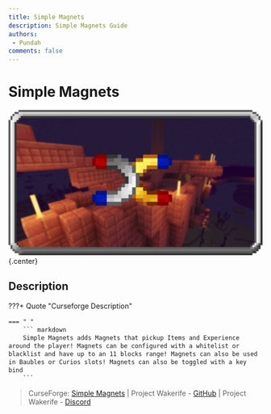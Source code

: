 ```yaml
---
title: Simple Magnets
description: Simple Magnets Guide
authors: 
 - Pundah
comments: false
---
```

# Simple Magnets
![](img/SimpleMagnets.png){.center}
## Description
???+ Quote "Curseforge Description"

    === " "
        ``` markdown
        Simple Magnets adds Magnets that pickup Items and Experience around the player! Magnets can be configured with a whitelist or blacklist and have up to an 11 blocks range! Magnets can also be used in Baubles or Curios slots! Magnets can also be toggled with a key bind
        ```


> CurseForge: [Simple Magnets](https://www.curseforge.com/minecraft/mc-mods/simple-magnets) | Project Wakerife - [GitHub](https://github.com/Pundah) | Project Wakerife - [Discord](https://discord.gg/M4HQTQ9g9f)